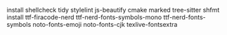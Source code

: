 install shellcheck tidy stylelint js-beautify cmake marked tree-sitter shfmt 
install ttf-firacode-nerd ttf-nerd-fonts-symbols-mono ttf-nerd-fonts-symbols noto-fonts-emoji noto-fonts-cjk texlive-fontsextra
